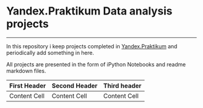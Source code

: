 # Yandex.Praktikum Data analysis projects
---
In this repository i  keep projects completed in [Yandex.Praktikum](https://praktikum.yandex.ru/profile/data-analyst/) and periodically add something in here.

All projects are presented in the form of iPython Notebooks and readme markdown files.




| First Header  | Second Header |Third header |
| ------------- | ------------- |-------------|
| Content Cell  | Content Cell  |Content Cell |

